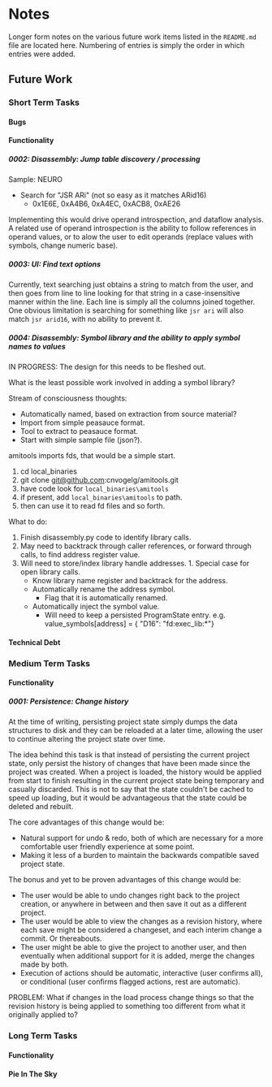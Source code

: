 # Notes

Longer form notes on the various future work items listed in the `README.md`
file are located here.  Numbering of entries is simply the order in which
entries were added.

## Future Work

### Short Term Tasks

#### Bugs

#### Functionality

##### 0002: Disassembly: Jump table discovery / processing

Sample: NEURO
* Search for "JSR ARi" (not so easy as it matches ARid16)
  * 0x1E6E, 0xA4B6, 0xA4EC, 0xACB8, 0xAE26

Implementing this would drive operand introspection, and dataflow analysis.  A related use of operand introspection is the ability to follow references in operand values, or to alow the user to edit operands (replace values with symbols, change numeric base).

##### 0003: UI: Find text options

Currently, text searching just obtains a string to match from the user, and then goes from line to line looking for that string in a case-insensitive manner within the line.  Each line is simply all the columns joined together.  One obvious limitation is searching for something like `jsr ari` will also match `jsr arid16`, with no ability to prevent it.

##### 0004: Disassembly: Symbol library and the ability to apply symbol names to values

IN PROGRESS: The design for this needs to be fleshed out.

What is the least possible work involved in adding a symbol library?

Stream of consciousness thoughts:

* Automatically named, based on extraction from source material?
* Import from simple peasauce format.
* Tool to extract to peasauce format.
* Start with simple sample file (json?).

amitools imports fds, that would be a simple start.

1. cd local_binaries
2. git clone git@github.com:cnvogelg/amitools.git
3. have code look for `local_binaries\amitools`
4. if present, add `local_binaries\amitools` to path.
5. then can use it to read fd files and so forth.

What to do:
1. Finish disassembly.py code to identify library calls.
  1. May need to backtrack through caller references, or forward through calls, to find address register value.
  1. Will need to store/index library handle addresses.
	1. Special case for open library calls.
	  * Know library name register and backtrack for the address.
	  * Automatically rename the address symbol.
		* Flag that it is automatically renamed.
	  * Automatically inject the symbol value.
		* Will need to keep a persisted ProgramState entry. e.g. value_symbols[address] = { "D16": "fd:exec_lib:*"}

#### Technical Debt

### Medium Term Tasks

#### Functionality

##### 0001: Persistence: Change history

At the time of writing, persisting project state simply dumps the data structures to disk and they can be reloaded at a later time, allowing the user to continue altering the project state over time.

The idea behind this task is that instead of persisting the current project state, only persist the history of changes that have been made since the project was created. When a project is loaded, the history would be applied from start to finish resulting in the current project state being temporary and casually discarded.  This is not to say that the state couldn't be cached to speed up loading, but it would be advantageous that the state could be deleted and rebuilt.

The core advantages of this change would be:

* Natural support for undo & redo, both of which are necessary for a more comfortable user friendly experience at some point.
* Making it less of a burden to maintain the backwards compatible saved project state.

The bonus and yet to be proven advantages of this change would be:

* The user would be able to undo changes right back to the project creation, or anywhere in between and then save it out as a different project.
* The user would be able to view the changes as a revision history, where each save might be considered a changeset, and each interim change a commit.  Or thereabouts.
* The user might be able to give the project to another user, and then eventually when additional support for it is added, merge the changes made by both.
* Execution of actions should be automatic, interactive (user confirms all), or conditional (user confirms flagged actions, rest are automatic).

PROBLEM: What if changes in the load process change things so that the revision history is being applied to something too different from what it originally applied to?

### Long Term Tasks

#### Functionality

#### Pie In The Sky
